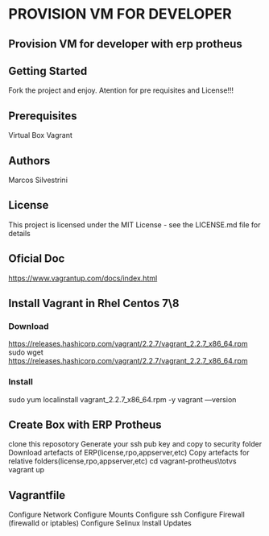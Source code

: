 # PROVISION VM FOR DEVELOPER

## Provision VM for developer with erp protheus

## Getting Started

Fork the project and enjoy.
Atention for pre requisites and License!!!

## Prerequisites

Virtual Box
Vagrant

## Authors

Marcos Silvestrini

## License

This project is licensed under the MIT License - see the LICENSE.md file for details

## Oficial Doc

https://www.vagrantup.com/docs/index.html

## Install Vagrant in Rhel Centos 7\8

### Download

https://releases.hashicorp.com/vagrant/2.2.7/vagrant_2.2.7_x86_64.rpm
sudo wget https://releases.hashicorp.com/vagrant/2.2.7/vagrant_2.2.7_x86_64.rpm

### Install 
sudo yum localinstall vagrant_2.2.7_x86_64.rpm -y
vagrant ––version

## Create Box with ERP Protheus
clone this reposotory
Generate your ssh pub key and copy to security folder
Download artefacts of ERP(license,rpo,appserver,etc)
Copy artefacts for relative folders(license,rpo,appserver,etc)
cd vagrant-protheus\totvs
vagrant up

## Vagrantfile
Configure Network
Configure Mounts
Configure ssh
Configure Firewall (firewalld or iptables)
Configure Selinux
Install Updates
<!--stackedit_data:
eyJoaXN0b3J5IjpbMTE4OTE0MTc5OSwtMTMxODk2MjExN119
-->